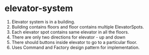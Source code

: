 # elevator-system

1) Elevator system is in a building.
2) Building contains floors and floor contains multiple ElevatorSpots.
3) Each elevator spot contains same elevator in all the floors.
4) There are only two directions for elevator - up and down
5) There should buttons inside elevator to go to a particular floor.
6) Uses Command and Factory design pattern for implementation.
